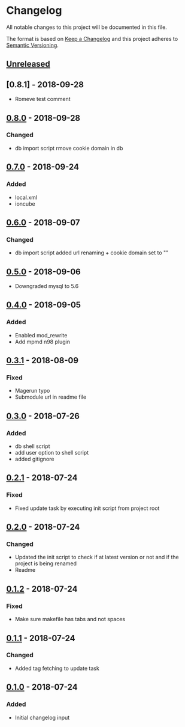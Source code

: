 # Changelog
All notable changes to this project will be documented in this file.

The format is based on [Keep a Changelog](http://keepachangelog.com/en/1.0.0/)
and this project adheres to [Semantic Versioning](http://semver.org/spec/v2.0.0.html).

## [Unreleased]

## [0.8.1] - 2018-09-28
- Romeve test comment

## [0.8.0] - 2018-09-28
### Changed
- db import script rmove cookie domain in db

## [0.7.0] - 2018-09-24
### Added
- local.xml
- ioncube

## [0.6.0] - 2018-09-07
### Changed
- db import script added url renaming + cookie domain set to ""

## [0.5.0] - 2018-09-06
- Downgraded mysql to 5.6

## [0.4.0] - 2018-09-05
### Added
- Enabled mod_rewrite
- Add mpmd n98 plugin

## [0.3.1] - 2018-08-09
### Fixed
- Magerun typo
- Submodule url in readme file

## [0.3.0] - 2018-07-26
### Added
- db shell script
- add user option to shell script
- added gitignore

## [0.2.1] - 2018-07-24
### Fixed
- Fixed update task by executing init script from project root

## [0.2.0] - 2018-07-24
### Changed
- Updated the init script to check if at latest version or not and if the project is being renamed
- Readme

## [0.1.2] - 2018-07-24
### Fixed
- Make sure makefile has tabs and not spaces

## [0.1.1] - 2018-07-24
### Changed
- Added tag fetching to update task

## [0.1.0] - 2018-07-24
### Added
- Initial changelog input


[Unreleased]: https://github.com//brandography/m1-dev/compare/0.8.0...HEAD
[0.8.0]: https://github.com/brandography/m1-dev/compare/0.7.0...0.8.0
[0.7.0]: https://github.com/brandography/m1-dev/compare/0.6.0...0.7.0
[0.6.0]: https://github.com/brandography/m1-dev/compare/0.5.0...0.6.0
[0.5.0]: https://github.com/brandography/m1-dev/compare/0.4.0...0.5.0
[0.4.0]: https://github.com/brandography/m1-dev/compare/0.3.1...0.4.0
[0.3.1]: https://github.com/brandography/m1-dev/compare/0.3.0...0.3.1
[0.3.0]: https://github.com/brandography/m1-dev/compare/0.2.1...0.3.0
[0.2.1]: https://github.com/brandography/m1-dev/compare/0.2.0...0.2.1
[0.2.0]: https://github.com/brandography/m1-dev/compare/0.1.2...0.2.0
[0.1.2]: https://github.com/brandography/m1-dev/compare/0.1.1...0.1.2
[0.1.1]: https://github.com/brandography/m1-dev/compare/0.1.0...0.1.1
[0.1.0]: https://github.com/brandography/m1-dev/compare/master...0.1.0
